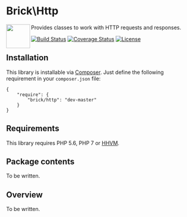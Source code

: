 Brick\Http
==========

<img src="https://raw.githubusercontent.com/brick/brick/master/logo.png" alt="" align="left" height="64">

Provides classes to work with HTTP requests and responses.

[![Build Status](https://secure.travis-ci.org/brick/http.svg?branch=master)](http://travis-ci.org/brick/http)
[![Coverage Status](https://coveralls.io/repos/brick/http/badge.svg?branch=master)](https://coveralls.io/r/brick/http?branch=master)
[![License](https://img.shields.io/badge/license-MIT-blue.svg)](http://opensource.org/licenses/MIT)

Installation
------------

This library is installable via [Composer](https://getcomposer.org/).
Just define the following requirement in your `composer.json` file:

    {
        "require": {
            "brick/http": "dev-master"
        }
    }

Requirements
------------

This library requires PHP 5.6, PHP 7 or [HHVM](http://hhvm.com/).

Package contents
----------------

To be written.

Overview
--------

To be written.
